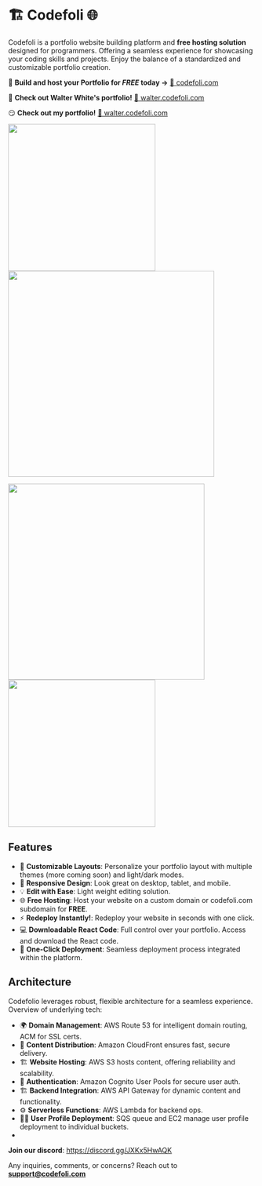 # 🏗 Codefoli 🌐

Codefoli is a portfolio website building platform and **free hosting solution** designed for programmers. Offering a seamless experience for showcasing your coding skills and projects. Enjoy the balance of a standardized and customizable portfolio creation. 

🌟 **Build and host your Portfolio for _FREE_ today ->** [🔗 codefoli.com](https://codefoli.com)

💊 **Check out Walter White's portfolio!** [🔗 walter.codefoli.com](https://walter.codefoli.com)

😏 **Check out my portfolio!** [🔗 walter.codefoli.com](https://walter.codefoli.com)


<!-- Row 1 -->
<p float="left">
  <img src="https://github.com/noahgsolomon/Codefoli/assets/111200060/abda3113-f687-4027-aab9-f012aa8111a1" width="300" />
  <img src="https://github.com/noahgsolomon/Codefoli/assets/111200060/dd286e26-d115-4791-8e2f-10a733a443b1" width="420" />
</p>

<!-- Row 2 -->
<p float="left">
  <img src="https://github.com/noahgsolomon/Codefoli/assets/111200060/0ebe956f-6282-4956-b30f-a97c9b6f8dda" width="400" />
  <img src="https://github.com/noahgsolomon/Codefoli/assets/111200060/80c37c9e-da7c-4bed-8a7f-bd47d323cc4d" width="300" />
</p>

## Features
- 🎨 **Customizable Layouts**: Personalize your portfolio layout with multiple themes (more coming soon) and light/dark modes.
- 📱 **Responsive Design**: Look great on desktop, tablet, and mobile.
- 💡 **Edit with Ease**: Light weight editing solution.
- 🌐 **Free Hosting**: Host your website on a custom domain or codefoli.com subdomain for **FREE**.
- ⚡ **Redeploy Instantly!**: Redeploy your website in seconds with one click.
- 💻 **Downloadable React Code**: Full control over your portfolio. Access and download the React code.
- 🚀 **One-Click Deployment**: Seamless deployment process integrated within the platform.

## Architecture
Codefolio leverages robust, flexible architecture for a seamless experience. Overview of underlying tech:

- 🌍 **Domain Management**: AWS Route 53 for intelligent domain routing, ACM for SSL certs.
- 🚀 **Content Distribution**: Amazon CloudFront ensures fast, secure delivery.
- 🏗 **Website Hosting**: AWS S3 hosts content, offering reliability and scalability.
- 🔐 **Authentication**: Amazon Cognito User Pools for secure user auth.
- 🏗 **Backend Integration**: AWS API Gateway for dynamic content and functionality.
- ⚙️ **Serverless Functions**: AWS Lambda for backend ops.
- 🧑‍💻 **User Profile Deployment**: SQS queue and EC2 manage user profile deployment to individual buckets.
- 
**Join our discord**: https://discord.gg/JXKx5HwAQK

Any inquiries, comments, or concerns? Reach out to **support@codefoli.com**
